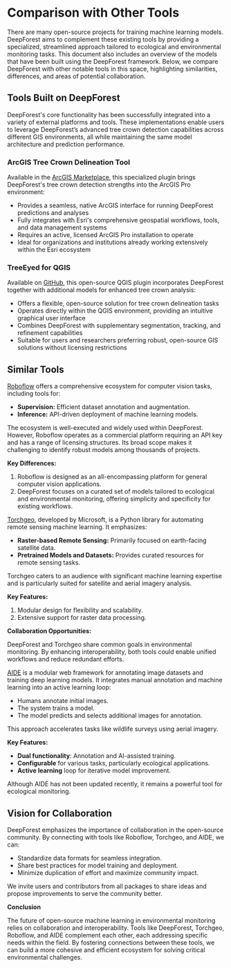 # Comparison with Other Tools

There are many open-source projects for training machine learning models. 
DeepForest aims to complement these existing tools by providing a specialized, streamlined approach tailored to ecological and environmental monitoring tasks. 
This document also includes an overview of the models that have been built using the DeepForest framework.
Below, we compare DeepForest with other notable tools in this space, highlighting similarities, differences, and areas of potential collaboration.

## Tools Built on DeepForest

DeepForest's core functionality has been successfully integrated into a variety of external platforms and tools. These implementations enable users to leverage DeepForest’s advanced tree crown detection capabilities across different GIS environments, all while maintaining the same model architecture and prediction performance.

### ArcGIS Tree Crown Delineation Tool

Available in the [ArcGIS Marketplace](https://www.arcgis.com/home/item.html?id=4af356858b1044908d9204f8b79ced99), this specialized plugin brings DeepForest's tree crown detection strengths into the ArcGIS Pro environment:

- Provides a seamless, native ArcGIS interface for running DeepForest predictions and analyses
- Fully integrates with Esri's comprehensive geospatial workflows, tools, and data management systems
- Requires an active, licensed ArcGIS Pro installation to operate
- Ideal for organizations and institutions already working extensively within the Esri ecosystem

### TreeEyed for QGIS

Available on [GitHub](https://github.com/afruizh/TreeEyed), this open-source QGIS plugin incorporates DeepForest together with additional models for enhanced tree crown analysis:

- Offers a flexible, open-source solution for tree crown delineation tasks
- Operates directly within the QGIS environment, providing an intuitive graphical user interface
- Combines DeepForest with supplementary segmentation, tracking, and refinement capabilities
- Suitable for users and researchers preferring robust, open-source GIS solutions without licensing restrictions

## Similar Tools

[Roboflow](https://roboflow.com) offers a comprehensive ecosystem for computer vision tasks, including tools for:

- **Supervision:** Efficient dataset annotation and augmentation.
- **Inference:** API-driven deployment of machine learning models.

The ecosystem is well-executed and widely used within DeepForest.
However, Roboflow operates as a commercial platform requiring an API key and has a range of licensing structures. 
Its broad scope makes it challenging to identify robust models among thousands of projects.

**Key Differences:**
           
1. Roboflow is designed as an all-encompassing platform for general computer vision applications.
2. DeepForest focuses on a curated set of models tailored to ecological and environmental monitoring, offering simplicity and specificity for existing workflows.

[Torchgeo](https://github.com/microsoft/torchgeo), developed by Microsoft, is a Python library for automating remote sensing machine learning. It emphasizes:

- **Raster-based Remote Sensing:** Primarily focused on earth-facing satellite data.
- **Pretrained Models and Datasets:** Provides curated resources for remote sensing tasks.

Torchgeo caters to an audience with significant machine learning expertise and is particularly suited for satellite and aerial imagery analysis.

**Key Features:**

1. Modular design for flexibility and scalability.
2. Extensive support for raster data processing.

**Collaboration Opportunities:**

DeepForest and Torchgeo share common goals in environmental monitoring. By enhancing interoperability, both tools could enable unified workflows and reduce redundant efforts.

[AIDE](https://github.com/microsoft/aerial_wildlife_detection) is a modular web framework for annotating image datasets and training deep learning models. It integrates manual annotation and machine learning into an active learning loop:

- Humans annotate initial images.
- The system trains a model.
- The model predicts and selects additional images for annotation.

This approach accelerates tasks like wildlife surveys using aerial imagery.

**Key Features:**

- **Dual functionality**: Annotation and AI-assisted training.
- **Configurable** for various tasks, particularly ecological applications.
- **Active learning** loop for iterative model improvement.

Although AIDE has not been updated recently, it remains a powerful tool for ecological monitoring.

## Vision for Collaboration

DeepForest emphasizes the importance of collaboration in the open-source community. By connecting with tools like Roboflow, Torchgeo, and AIDE, we can:

- Standardize data formats for seamless integration.
- Share best practices for model training and deployment.
- Minimize duplication of effort and maximize community impact.

We invite users and contributors from all packages to share ideas and propose improvements to serve the community better.

**Conclusion**

The future of open-source machine learning in environmental monitoring relies on collaboration and interoperability. 
Tools like DeepForest, Torchgeo, Roboflow, and AIDE complement each other, each addressing specific needs within the field.
By fostering connections between these tools, we can build a more cohesive and efficient ecosystem for solving critical environmental challenges.